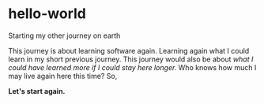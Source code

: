 # hello-world
Starting my other journey on earth

This journey is about learning software again. Learning again what I could learn in my short previous journey. This journey would also be about *what I could have learned more if I could stay here longer.* Who knows how much I may live again here this time? So,

**Let's start again.**
